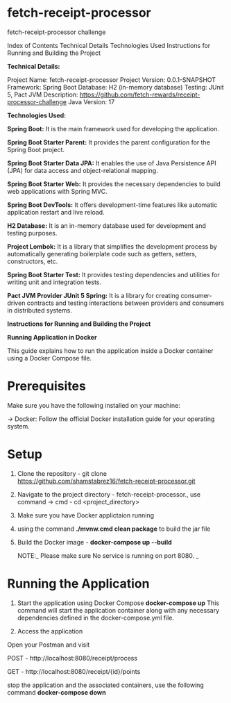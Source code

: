 # fetch-receipt-processor
fetch-receipt-processor challenge

Index  of Contents
    Technical Details
    Technologies Used
    Instructions for Running and Building the Project


**Technical Details:**

Project Name: fetch-receipt-processor
Project Version: 0.0.1-SNAPSHOT
Framework: Spring Boot
Database: H2 (in-memory database)
Testing: JUnit 5, Pact JVM
Description: https://github.com/fetch-rewards/receipt-processor-challenge
Java Version: 17

**Technologies Used:**

**Spring Boot:** It is the main framework used for developing the application.

**Spring Boot Starter Parent:** It provides the parent configuration for the Spring Boot project.

**Spring Boot Starter Data JPA:** It enables the use of Java Persistence API (JPA) for data access and object-relational mapping.

**Spring Boot Starter Web:** It provides the necessary dependencies to build web applications with Spring MVC.

**Spring Boot DevTools:** It offers development-time features like automatic application restart and live reload.

**H2 Database:** It is an in-memory database used for development and testing purposes.

**Project Lombok:** It is a library that simplifies the development process by automatically generating boilerplate code such as getters, setters, constructors, etc.

**Spring Boot Starter Test:** It provides testing dependencies and utilities for writing unit and integration tests.

**Pact JVM Provider JUnit 5 Spring:** It is a library for creating consumer-driven contracts and testing interactions between providers and consumers in distributed systems.


**Instructions for Running and Building the Project**
 
**Running Application in Docker**

This guide explains how to run the application inside a Docker container using a Docker Compose file.

# Prerequisites
Make sure you have the following installed on your machine:

-> Docker: Follow the official Docker installation guide for your operating system.

# Setup
1. Clone the repository - git clone https://github.com/shamstabrez16/fetch-receipt-processor.git
2. Navigate to the project directory - fetch-receipt-processor., use command -> cmd - cd <project_directory>
3. Make sure you have Docker applictaion running
4. using the command **./mvnw.cmd clean package** to build the jar file
5. Build the Docker image - **docker-compose up --build**

   NOTE:_ Please make sure No service is running on port 8080. _

# Running the Application
1. Start the application using Docker Compose
   **docker-compose up**
This command will start the application container along with any necessary dependencies defined in the docker-compose.yml file.

2. Access the application

Open your Postman and visit 

POST -  http://localhost:8080/receipt/process

GET - http://localhost:8080/receipt/{id}/points

stop the application and the associated containers, use the following command
  **docker-compose down**

